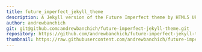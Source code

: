 ```yaml
---
title: future_imperfect_jekyll_theme
description: A Jekyll version of the Future Imperfect theme by HTML5 UP
author: andrewbanchich
git: git@github.com:andrewbanchich/future-imperfect-jekyll-theme.git
repository: https://github.com/andrewbanchich/future-imperfect-jekyll-theme
thumbnail: https://raw.githubusercontent.com/andrewbanchich/future-imperfect-jekyll-theme/master/assets/images/future-imperfect.jpg
---
```

